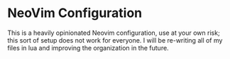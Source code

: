 # NeoVim Configuration
This is a heavily opinionated Neovim configuration, use at your own risk; this sort of setup does not work for everyone. I will be re-writing all of my files in lua and improving the organization in the future.
